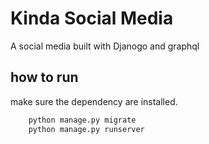 # Kinda Social Media 
A social media built with Djanogo and graphql


## how to run 
make sure the dependency are installed.

```sh
    python manage.py migrate
    python manage.py runserver 

```

